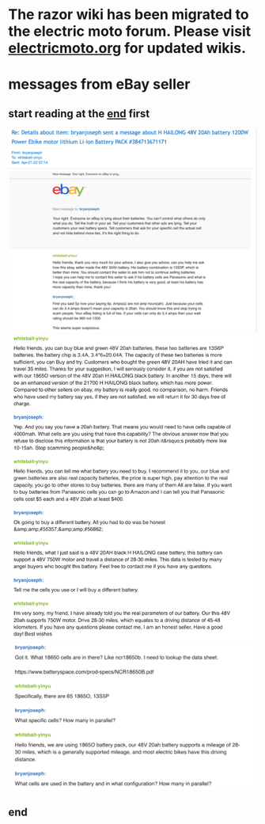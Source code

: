 # The razor wiki has been migrated to the electric moto forum.  Please visit [electricmoto.org](https://forum.electricmoto.org/t/mx500-mx650-and-rsf650-wiki) for updated wikis.


# messages from eBay seller

## start reading at the [end](#end) first

![1](images/ebayMessages/3.png)
![2](images/ebayMessages/2.png)
![3](images/ebayMessages/1.png)

## end
